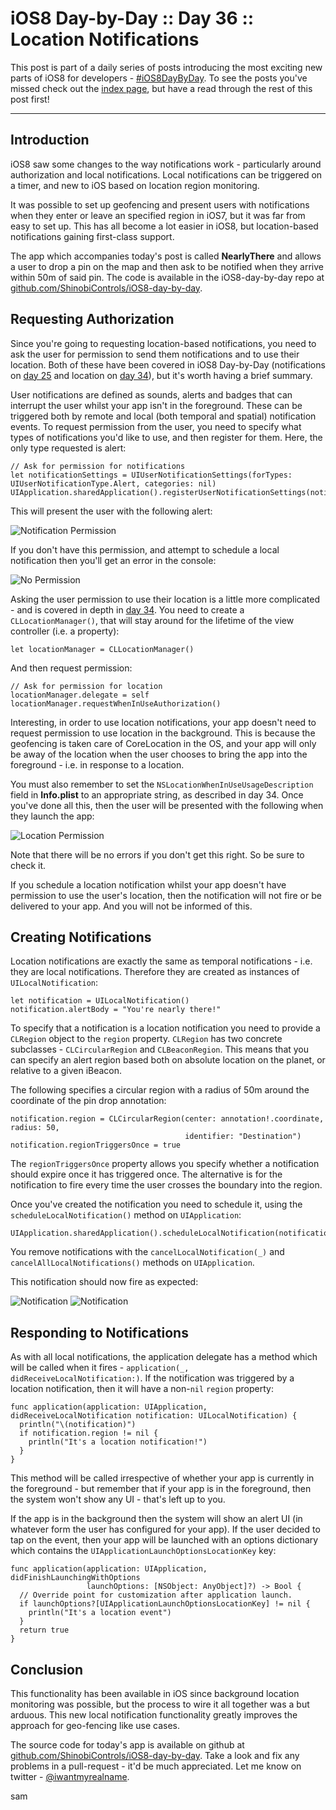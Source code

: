 # iOS8 Day-by-Day :: Day 36 :: Location Notifications

This post is part of a daily series of posts introducing the most exciting new
parts of iOS8 for developers - [#iOS8DayByDay](https://twitter.com/search?q=%23iOS8DayByDay).
To see the posts you've missed check out the [index page](http://shinobicontrols.com/iOS8DayByDay),
but have a read through the rest of this post first!

---

## Introduction

iOS8 saw some changes to the way notifications work - particularly around
authorization and local notifications. Local notifications can be triggered on a
timer, and new to iOS based on location region monitoring.

It was possible to set up geofencing and present users with notifications when
they enter or leave an specified region in iOS7, but it was far from easy to set
up. This has all become a lot easier in iOS8, but location-based notifications
gaining first-class support.

The app which accompanies today's post is called __NearlyThere__ and allows a
user to drop a pin on the map and then ask to be notified when they arrive
within 50m of said pin. The code is available in the iOS8-day-by-day repo at
[github.com/ShinobiControls/iOS8-day-by-day](https://github.com/ShinobiControls/iOS8-day-by-day).


## Requesting Authorization

Since you're going to requesting location-based notifications, you need to ask
the user for permission to send them notifications and to use their location.
Both of these have been covered in iOS8 Day-by-Day (notifications on
[day 25](http://www.shinobicontrols.com/blog/posts/2014/09/09/ios8-day-by-day-day-25-notification-actions)
and location on [day 34](http://www.shinobicontrols.com/blog/posts/2014/10/16/ios8-day-by-day-day-34-corelocation-authorization)),
but it's worth having a brief summary.

User notifications are defined as sounds, alerts and badges that can interrupt
the user whilst your app isn't in the foreground. These can be triggered both by
remote and local (both temporal and spatial) notification events. To request
permission from the user, you need to specify what types of notifications you'd
like to use, and then register for them. Here, the only type requested is alert:

    // Ask for permission for notifications
    let notificationSettings = UIUserNotificationSettings(forTypes: UIUserNotificationType.Alert, categories: nil)
    UIApplication.sharedApplication().registerUserNotificationSettings(notificationSettings)

This will present the user with the following alert:

![Notification Permission](assets/notification_permission.png)

If you don't have this permission, and attempt to schedule a local notification
then you'll get an error in the console:

![No Permission](assets/no_permission.png)


Asking the user permission to use their location is a little more complicated -
and is covered in depth in 
[day 34](http://www.shinobicontrols.com/blog/posts/2014/10/16/ios8-day-by-day-day-34-corelocation-authorization).
You need to create a `CLLocationManager()`, that will stay around for the
lifetime of the view controller (i.e. a property):

    let locationManager = CLLocationManager()

And then request permission:

    // Ask for permission for location
    locationManager.delegate = self
    locationManager.requestWhenInUseAuthorization()

Interesting, in order to use location notifications, your app doesn't need to
request permission to use location in the background. This is because the
geofencing is taken care of CoreLocation in the OS, and your app will only be
away of the location when the user chooses to bring the app into the foreground -
i.e. in response to a location.

You must also remember to set the `NSLocationWhenInUseUsageDescription` field in
__Info.plist__ to an appropriate string, as described in day 34. Once you've
done all this, then the user will be presented with the following when they
launch the app:

![Location Permission](assets/location_permission.png)

Note that there will be no errors if you don't get this right. So be sure to
check it.

If you schedule a location notification whilst your app doesn't have permission
to use the user's location, then the notification will not fire or be delivered
to your app. And you will not be informed of this.

## Creating Notifications

Location notifications are exactly the same as temporal notifications - i.e.
they are local notifications. Therefore they are created as instances of
`UILocalNotification`:

    let notification = UILocalNotification()
    notification.alertBody = "You're nearly there!"

To specify that a notification is a location notification you need to provide a
`CLRegion` object to the `region` property. `CLRegion` has two concrete
subclasses - `CLCircularRegion` and `CLBeaconRegion`. This means that you can
specify an alert region based both on absolute location on the planet, or
relative to a given iBeacon.

The following specifies a circular region with a radius of 50m around the
coordinate of the pin drop annotation:

    notification.region = CLCircularRegion(center: annotation!.coordinate, radius: 50,
                                           identifier: "Destination")
    notification.regionTriggersOnce = true

The `regionTriggersOnce` property allows you specify whether a notification
should expire once it has triggered once. The alternative is for the
notification to fire every time the user crosses the boundary into the region.

Once you've created the notification you need to schedule it, using the
`scheduleLocalNotification()` method on `UIApplication`:

    UIApplication.sharedApplication().scheduleLocalNotification(notification)

You remove notifications with the `cancelLocalNotification(_)` and
`cancelAllLocalNotifications()` methods on `UIApplication`.

This notification should now fire as expected:

![Notification](assets/notification2.png)
![Notification](assets/notification.png)

## Responding to Notifications

As with all local notifications, the application delegate has a method which
will be called when it fires - `application(_, didReceiveLocalNotification:)`.
If the notification was triggered by a location notification, then it will have
a non-`nil` `region` property:

    func application(application: UIApplication, didReceiveLocalNotification notification: UILocalNotification) {
      println("\(notification)")
      if notification.region != nil {
        println("It's a location notification!")
      }
    }

This method will be called irrespective of whether your app is currently in the
foreground - but remember that if your app is in the foreground, then the system
won't show any UI - that's left up to you.

If the app is in the background then the system will show an alert UI (in
whatever form the user has configured for your app). If the user decided to tap
on the event, then your app will be launched with an options dictionary which
contains the `UIApplicationLaunchOptionsLocationKey` key:

    func application(application: UIApplication, didFinishLaunchingWithOptions
                     launchOptions: [NSObject: AnyObject]?) -> Bool {
      // Override point for customization after application launch.
      if launchOptions?[UIApplicationLaunchOptionsLocationKey] != nil {
        println("It's a location event")
      }
      return true
    }

## Conclusion

This functionality has been available in iOS since background location
monitoring was possible, but the process to wire it all together was a but
arduous. This new local notification functionality greatly improves the
approach for geo-fencing like use cases.

The source code for today's app is available on github at
[github.com/ShinobiControls/iOS8-day-by-day](https://github.com/ShinobiControls/iOS8-day-by-day).
Take a look and fix any problems in a pull-request - it'd be much appreciated.
Let me know on twitter - [@iwantmyrealname](https://twitter.com/iwantmyrealname).


sam




